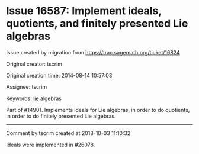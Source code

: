 # Issue 16587: Implement ideals, quotients, and finitely presented Lie algebras

Issue created by migration from https://trac.sagemath.org/ticket/16824

Original creator: tscrim

Original creation time: 2014-08-14 10:57:03

Assignee: tscrim

Keywords: lie algebras

Part of #14901. Implements ideals for Lie algebras, in order to do quotients, in order to do finitely presented Lie algebras.


---

Comment by tscrim created at 2018-10-03 11:10:32

Ideals were implemented in #26078.

